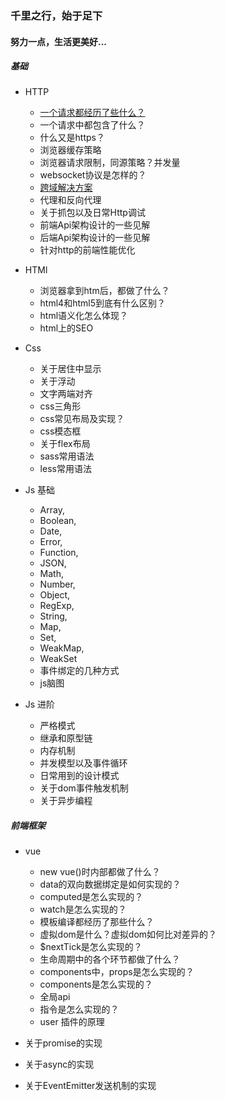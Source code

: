 ### 千里之行，始于足下
#### 努力一点，生活更美好...

##### 基础
* HTTP
    * [一个请求都经历了些什么？](./http/request-life.md)
    * 一个请求中都包含了什么？
    * 什么又是https？
    * 浏览器缓存策略
    * 浏览器请求限制，同源策略？并发量
    * websocket协议是怎样的？
    * [跨域解决方案](./http/cross-domain/index.md)
    * 代理和反向代理
    * 关于抓包以及日常Http调试
    * 前端Api架构设计的一些见解
    * 后端Api架构设计的一些见解
    * 针对http的前端性能优化

* HTMl
    * 浏览器拿到htm后，都做了什么？
    * html4和html5到底有什么区别？
    * html语义化怎么体现？
    * html上的SEO

* Css
    * 关于居住中显示
    * 关于浮动
    * 文字两端对齐
    * css三角形
    * css常见布局及实现？
    * css模态框
    * 关于flex布局
    * sass常用语法
    * less常用语法

* Js 基础
    * Array, 
    * Boolean, 
    * Date, 
    * Error, 
    * Function, 
    * JSON, 
    * Math, 
    * Number, 
    * Object, 
    * RegExp, 
    * String, 
    * Map, 
    * Set, 
    * WeakMap,
    * WeakSet
    * 事件绑定的几种方式
    * js脑图

* Js 进阶
    * 严格模式
    * 继承和原型链
    * 内存机制
    * 并发模型以及事件循环
    * 日常用到的设计模式
    * 关于dom事件触发机制
    * 关于异步编程
    
##### 前端框架
* vue
    * new vue()时内部都做了什么？
    * data的双向数据绑定是如何实现的？
    * computed是怎么实现的？
    * watch是怎么实现的？
    * 模板编译都经历了那些什么？
    * 虚拟dom是什么？虚拟dom如何比对差异的？
    * $nextTick是怎么实现的？
    * 生命周期中的各个环节都做了什么？
    * components中，props是怎么实现的？
    * components是怎么实现的？
    * 全局api
    * 指令是怎么实现的？
    * user 插件的原理

* 关于promise的实现
* 关于async的实现
* 关于EventEmitter发送机制的实现